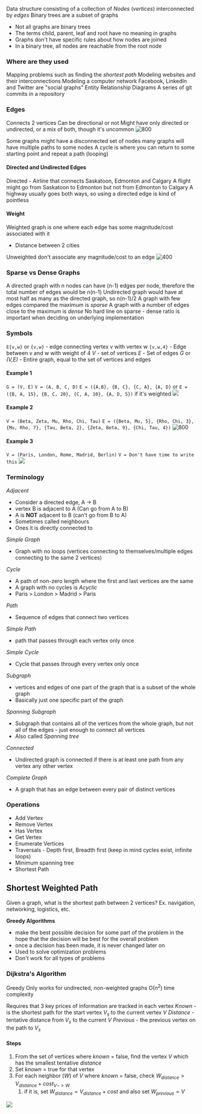 Data structure consisting of a collection of *Nodes* (*vertices*) interconnected by *edges*
Binary trees are a subset of graphs
- Not all graphs are binary trees
- The terms child, parent, leaf and root have no meaning in graphs
- Graphs don't have specific rules about how nodes are joined
- In a binary tree, all nodes are reachable from the root node

### Where are they used
Mapping problems such as finding the *shortest path*
Modeling websites and their interconnections
Modeling a computer network
Facebook, LinkedIn and Twitter are "social graphs"
Entity Relationship Diagrams
A series of git commits in a repository

### Edges
Connects 2 vertices
Can be directional or not
Might have only directed or undirected, or a mix of both, though it's uncommon
![800](Pasted%20image%2020241028101119.png)

Some graphs might have a disconnected set of nodes
many graphs will have multiple paths to some nodes
A cycle is where you can return to some starting point and repeat a path (looping)

#### Directed and Undirected Edges
Directed - Airline that connects Saskatoon, Edmonton and Calgary
A flight might go from Saskatoon to Edmonton but not from Edmonton to Calgary
A highway usually goes both ways, so using a directed edge is kind of pointless

#### Weight
Weighted graph is one where each edge has some magnitude/cost associated with it
- Distance between 2 cities

Unweighted don't associate any magnitude/cost to an edge
![400](Pasted%20image%2020241028101635.png)

### Sparse vs Dense Graphs
A directed graph with n nodes can have (n-1) edges per node, therefore the total number of edges would be n(n-1)
Undirected graph would have at most half as many as the directed graph, so n(n-1)/2
A graph with few edges compared the maximum is *sparse*
A graph with a number of edges close to the maximum is *dense*
No hard line on sparse - dense
ratio is important when deciding on underlying implementation

### Symbols
`E{v,w}` or `{v,w}` - edge connecting vertex v with vertex w
`{v,w,4}` - Edge between v and w with weight of 4
*V* - set of vertices
*E* - Set of edges
*G* or *(V,E)* - Entire graph, equal to the set of vertices and edges

#### Example 1
`G = (V, E)`
`V = (A, B, C, D)`
`E = ({A,B}, {B, C}, {C, A}, {A, D}`
or `E = ({B, A, 15}, {B, C, 20}, {C, A, 10}, {A, D, 5})` if it's weighted
![](Pasted%20image%2020241028102921.png)

#### Example 2
`V = (Beta, Zeta, Mu, Rho, Chi, Tau)`
`E = ({Beta, Mu, 5}, {Rho, Chi, 3}, {Mu, Rho, 7}, {Tau, Beta, 2}, {Zeta, Beta, 9}, {Chi, Tau, 4})`
![800](Pasted%20image%2020241028103403.png)

#### Example 3
`V = (Paris, London, Rome, Madrid, Berlin)`
`V = Don't have time to write this`
![](Pasted%20image%2020241028103741.png)

### Terminology
*Adjacent*
- Consider a directed edge, A -> B
- vertex B is adjacent to A (Can go from A to B)
- A is **NOT** adjacent to B (can't go from B to A)
- Sometimes called neighbours
- Ones it is directly connected to

*Simple Graph*
- Graph with no loops (vertices connecting to themselves/multiple edges connecting to the same 2 vertices)

*Cycle*
- A path of non-zero length where the first and last vertices are the same
- A graph with no cycles is *Acyclic*
- Paris > London > Madrid > Paris

*Path*
- Sequence of edges that connect two vertices

*Simple Path*
- path that passes through each vertex only once

*Simple Cycle*
- Cycle that passes through every vertex only once

*Subgraph*
- vertices and edges of one part of the graph that is a subset of the whole graph
- Basically just one specific part of the graph

*Spanning Subgraph*
- Subgraph that contains all of the vertices from the whole graph, but not all of the edges - just enough to connect all vertices
- Also called *Spanning tree*

*Connected*
- Undirected graph is connected if there is at least one path from any vertex any other vertex

*Complete Graph*
- A graph that has an edge between every pair of distinct vertices

### Operations
- Add Vertex
- Remove Vertex
- Has Vertex
- Get Vertex
- Enumerate Vertices
- Traversals - Depth first, Breadth first (keep in mind cycles exist, infinite loops)
- Minimum spanning tree
- Shortest Path

## Shortest Weighted Path
Given a graph, what is the shortest path between 2 vertices?
Ex. navigation, networking, logistics, etc.

**Greedy Algorithms**
- make the best possible decision for some part of the problem in the hope that the decision will be best for the overall problem
- once a decision has been made, it is never changed later on
- Used to solve optimization problems
- Don't work for all types of problems

### Dijkstra's Algorithm
Greedy
Only works for undirected, non-weighted graphs
O($n^2$) time complexity

Requires that 3 key prices of information are tracked in each vertex
*Known* - is the shortest path for the start vertex $V_s$ to the current vertex $V$
*Distance* - tentative distance from $V_s$ to the current $V$
*Previous* - the previous vertex on the path to $V_s$

#### Steps
1. From the set of vertices where *known* = false, find the vertex $V$ which has the smallest tentative *distance*
2. Set *known* = true for that vertex
3. For each neighbor ($W$) of $V$ where *known* = false, check $W_{distance} > V_{distance} + cost_{V -> W}$
	1. if it is, set $W_{distance} = V_{distance} + cost$ and also set $W_{previous} = V$

![](Pasted%20image%2020241118103534.png)
